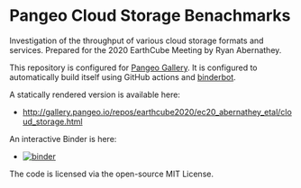 # Pangeo Cloud Storage Benachmarks

Investigation of the throughput of various cloud storage formats and services.
Prepared for the 2020 EarthCube Meeting by Ryan Abernathey.

This repository is configured for [Pangeo Gallery](http://gallery.pangeo.io/).
It is configured to automatically build itself using GitHub actions and
[binderbot](https://github.com/pangeo-gallery/binderbot).

A statically rendered version is available here:
- <http://gallery.pangeo.io/repos/earthcube2020/ec20_abernathey_etal/cloud_storage.html>

An interactive Binder is here:
- [![binder](https://mybinder.org/badge_logo.svg?style=flat-square)](https://binder.pangeo.io/v2/gh/pangeo-gallery/default-binder/master/?urlpath=git-pull?repo=https://github.com/earthcube2020/ec20_abernathey_etal%26amp%3Burlpath=lab/tree/ec20_abernathey_etal/cloud_storage.ipynb%3Fautodecode)

The code is licensed via the open-source MIT License.
